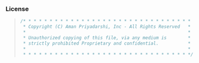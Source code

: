 ### License

> ```csharp
> /* * * * * * * * * * * * * * * * * * * * * * * * * * * * * * * *
>  * Copyright (C) Aman Priyadarshi, Inc - All Rights Reserved   *
>  *                                                             *
>  * Unauthorized copying of this file, via any medium is        *
>  * strictly prohibited Proprietary and confidential.           *
>  *                                                             *
>  * * * * * * * * * * * * * * * * * * * * * * * * * * * * * * * */
> ```
